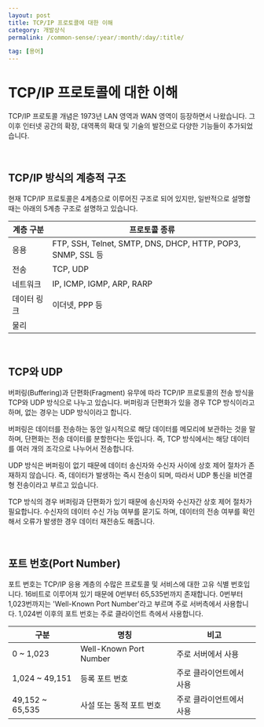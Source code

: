 ```yaml
---
layout: post
title: TCP/IP 프로토콜에 대한 이해
category: 개발상식
permalink: /common-sense/:year/:month/:day/:title/

tag: [용어]
---
```

# TCP/IP 프로토콜에 대한 이해

TCP/IP 프로토콜 개념은 1973년 LAN 영역과 WAN 영역이 등장하면서 나왔습니다. 그 이후 인터넷 공간의 확장, 대역폭의 확대 및 기술의 발전으로 다양한 기능들이 추가되었습니다.

<br>

## TCP/IP 방식의 계층적 구조

현재 TCP/IP 프로토콜은 4계층으로 이루어진 구조로 되어 있지만, 일반적으로 설명할 때는 아래의 5계층 구조로 설명하고 있습니다.

계층 구분 | 프로토콜 종류
---|---
응용 | FTP, SSH, Telnet, SMTP, DNS, DHCP, HTTP, POP3, SNMP, SSL 등
전송 | TCP, UDP
네트워크 | IP, ICMP, IGMP, ARP, RARP
데이터 링크 | 이더넷, PPP 등
물리 |

<br>

## TCP와 UDP

버퍼링(Buffering)과 단편화(Fragment) 유무에 따라 TCP/IP 프로토콜의 전송 방식을 TCP와 UDP 방식으로 나누고 있습니다. 버퍼링과 단편화가 있을 경우 TCP 방식이라고 하며, 없는 경우는 UDP 방식이라고 합니다.

버퍼링은 데이터를 전송하는 동안 일시적으로 해당 데이터를 메모리에 보관하는 것을 말하며, 단편화는 전송 데이터를 분할한다는 뜻입니다. 즉, TCP 방식에서는 해당 데이터를 여러 개의 조각으로 나누어서 전송합니다.

UDP 방식은 버퍼링이 없기 때문에 데이터 송신자와 수신자 사이에 상호 제어 절차가 존재하지 않습니다. 즉, 데이터가 발생하는 즉시 전송이 되며, 따라서 UDP 통신을 비연결형 전송이라고 부르고 있습니다.

TCP 방식의 경우 버퍼링과 단편화가 있기 때문에 송신자와 수신자간 상호 제어 절차가 필요합니다. 수신자의 데이터 수신 가능 여부를 묻기도 하며, 데이터의 전송 여부를 확인해서 오류가 발생한 경우 데이터 재전송도 해줍니다.

<br>

## 포트 번호(Port Number)

포트 번호는 TCP/IP 응용 계층의 수많은 프로토콜 및 서비스에 대한 고유 식별 번호입니다. 16비트로 이루어져 있기 때문에 0번부터 65,535번까지 존재합니다. 0번부터 1,023번까지는 'Well-Known Port Number'라고 부르며 주로 서버측에서 사용합니다. 1,024번 이후의 포트 번호는 주로 클라이언트 측에서 사용합니다.

구분 | 명칭 | 비고
---|---|---
0 ~ 1,023 | Well-Known Port Number | 주로 서버에서 사용
1,024 ~ 49,151 | 등록 포트 번호 | 주로 클라이언트에서 사용
49,152 ~ 65,535 | 사설 또는 동적 포트 번호 | 주로 클라이언트에서 사용